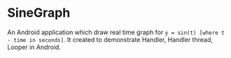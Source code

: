 # SineGraph

An Android application which draw real time graph for `y = sin(t) [where t - time in seconds]`.
It created to demonstrate Handler, Handler thread, Looper in Android.

